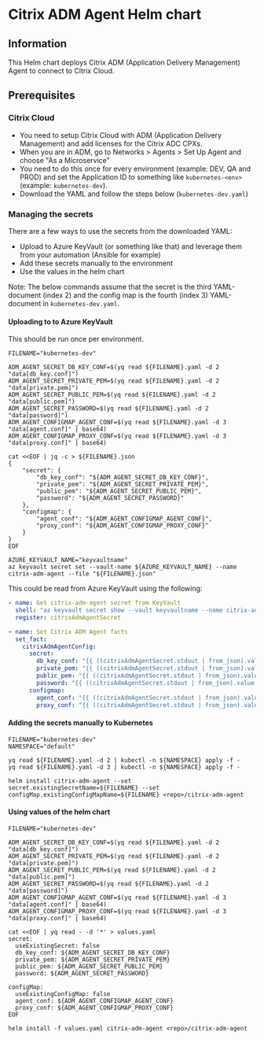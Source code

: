 # Citrix ADM Agent Helm chart

## Information

This Helm chart deploys Citrix ADM (Application Delivery Management) Agent to connect to Citrix Cloud.

## Prerequisites

### Citrix Cloud

* You need to setup Citrix Cloud with ADM (Application Delivery Management) and add licenses for the Citrix ADC CPXs.
* When you are in ADM, go to Networks > Agents > Set Up Agent and choose "As a Microservice"
* You need to do this once for every environment (example: DEV, QA and PROD) and set the Application ID to something like `kubernetes-<env>` (example: `kubernetes-dev`).
* Download the YAML and follow the steps below (`kubernetes-dev.yaml`)

### Managing the secrets

There are a few ways to use the secrets from the downloaded YAML:

* Upload to Azure KeyVault (or something like that) and leverage them from your automation (Ansible for example)
* Add these secrets manually to the environment
* Use the values in the helm chart

Note: The below commands assume that the secret is the third YAML-document (index 2) and the config map is the fourth (index 3) YAML-document in `kubernetes-dev.yaml`.

#### Uploading to to Azure KeyVault

This should be run once per environment.

```shell
FILENAME="kubernetes-dev"

ADM_AGENT_SECRET_DB_KEY_CONF=$(yq read ${FILENAME}.yaml -d 2 "data[db_key.conf]")
ADM_AGENT_SECRET_PRIVATE_PEM=$(yq read ${FILENAME}.yaml -d 2 "data[private.pem]")
ADM_AGENT_SECRET_PUBLIC_PEM=$(yq read ${FILENAME}.yaml -d 2 "data[public.pem]")
ADM_AGENT_SECRET_PASSWORD=$(yq read ${FILENAME}.yaml -d 2 "data[password]")
ADM_AGENT_CONFIGMAP_AGENT_CONF=$(yq read ${FILENAME}.yaml -d 3 "data[agent.conf]" | base64)
ADM_AGENT_CONFIGMAP_PROXY_CONF=$(yq read ${FILENAME}.yaml -d 3 "data[proxy.conf]" | base64)

cat <<EOF | jq -c > ${FILENAME}.json
{
    "secret": {
        "db_key_conf": "${ADM_AGENT_SECRET_DB_KEY_CONF}",
        "private_pem": "${ADM_AGENT_SECRET_PRIVATE_PEM}",
        "public_pem": "${ADM_AGENT_SECRET_PUBLIC_PEM}",
        "password": "${ADM_AGENT_SECRET_PASSWORD}"
    },
    "configmap": {
        "agent_conf": "${ADM_AGENT_CONFIGMAP_AGENT_CONF}",
        "proxy_conf": "${ADM_AGENT_CONFIGMAP_PROXY_CONF}"
    }
}
EOF

AZURE_KEYVAULT_NAME="keyvaultname"
az keyvault secret set --vault-name ${AZURE_KEYVAULT_NAME} --name citrix-adm-agent --file "${FILENAME}.json"
```

This could be read from Azure KeyVault using the following:

```YAML
- name: Get citrix-adm-agent secret from KeyVault
  shell: "az keyvault secret show --vault keyvaultname --name citrix-adm-agent --output json"
  register: citrixAdmAgentSecret

- name: Set Citrix ADM Agent facts
  set_fact:
    citrixAdmAgentConfig:
      secret:
        db_key_conf: "{{ ((citrixAdmAgentSecret.stdout | from_json).value | from_json).secret.db_key_conf }}"
        private_pem: "{{ ((citrixAdmAgentSecret.stdout | from_json).value | from_json).secret.private_pem }}"
        public_pem: "{{ ((citrixAdmAgentSecret.stdout | from_json).value | from_json).secret.public_pem }}"
        password: "{{ ((citrixAdmAgentSecret.stdout | from_json).value | from_json).secret.password }}"
      configmap:
        agent_conf: "{{ ((citrixAdmAgentSecret.stdout | from_json).value | from_json).configmap.agent_conf | b64decode }}"
        proxy_conf: "{{ ((citrixAdmAgentSecret.stdout | from_json).value | from_json).configmap.proxy_conf | b64decode }}"
```

#### Adding the secrets manually to Kubernetes

```shell
FILENAME="kubernetes-dev"
NAMESPACE="default"

yq read ${FILENAME}.yaml -d 2 | kubectl -n ${NAMESPACE} apply -f -
yq read ${FILENAME}.yaml -d 3 | kubectl -n ${NAMESPACE} apply -f -

helm install citrix-adm-agent --set secret.existingSecretName=${FILENAME} --set configMap.existingConfigMapName=${FILENAME} <repo>/citrix-adm-agent
```

#### Using values of the helm chart

```shell
FILENAME="kubernetes-dev"

ADM_AGENT_SECRET_DB_KEY_CONF=$(yq read ${FILENAME}.yaml -d 2 "data[db_key.conf]")
ADM_AGENT_SECRET_PRIVATE_PEM=$(yq read ${FILENAME}.yaml -d 2 "data[private.pem]")
ADM_AGENT_SECRET_PUBLIC_PEM=$(yq read ${FILENAME}.yaml -d 2 "data[public.pem]")
ADM_AGENT_SECRET_PASSWORD=$(yq read ${FILENAME}.yaml -d 2 "data[password]")
ADM_AGENT_CONFIGMAP_AGENT_CONF=$(yq read ${FILENAME}.yaml -d 3 "data[agent.conf]" | base64)
ADM_AGENT_CONFIGMAP_PROXY_CONF=$(yq read ${FILENAME}.yaml -d 3 "data[proxy.conf]" | base64)

cat <<EOF | yq read - -d '*' > values.yaml
secret:
  useExistingSecret: false
  db_key_conf: ${ADM_AGENT_SECRET_DB_KEY_CONF}
  private_pem: ${ADM_AGENT_SECRET_PRIVATE_PEM}
  public_pem: ${ADM_AGENT_SECRET_PUBLIC_PEM}
  password: ${ADM_AGENT_SECRET_PASSWORD}

configMap:
  useExistingConfigMap: false
  agent_conf: ${ADM_AGENT_CONFIGMAP_AGENT_CONF}
  proxy_conf: ${ADM_AGENT_CONFIGMAP_PROXY_CONF}
EOF

helm install -f values.yaml citrix-adm-agent <repo>/citrix-adm-agent
```